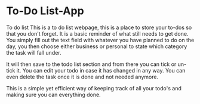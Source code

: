 # To-Do List-App
 To do list 
This is a to do list webpage, this is a place to store your to-dos so that you don't forget.
It is a basic reminder of what still needs to get done.
You simply fill out the text field with whatever you have planned to do on the day,
you then choose either business or personal to state which category the task will fall under.

It will then save to the todo list section and from there you can tick or un-tick it.
You can edit your todo in case it has changed in any way.
You can even delete the task once it is done and not needed anymore.

This is a simple yet efficient way of keeping track of all your todo's and making sure you can everything done.